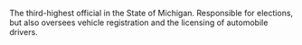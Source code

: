 The third-highest official in the State of Michigan. Responsible for elections, but also oversees vehicle registration and the licensing of automobile drivers.
